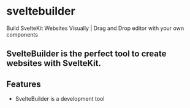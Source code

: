 # sveltebuilder
Build SvelteKit Websites Visually | Drag and Drop editor with your own components  

SvelteBuilder is the perfect tool to create websites with SvelteKit. 
---
## Features


-   SvelteBuilder is a development tool 
